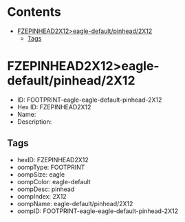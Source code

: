 



Contents
========

* [FZEPINHEAD2X12>eagle-default/pinhead/2X12](#fzepinhead2x12eagle-defaultpinhead2x12)
	* [Tags](#tags)

# FZEPINHEAD2X12>eagle-default/pinhead/2X12

- ID: FOOTPRINT-eagle-eagle-default-pinhead-2X12
- Hex ID: FZEPINHEAD2X12
- Name: 
- Description: 

## Tags

- hexID: FZEPINHEAD2X12
- oompType: FOOTPRINT
- oompSize: eagle
- oompColor: eagle-default
- oompDesc: pinhead
- oompIndex: 2X12
- oompName: eagle-default/pinhead/2X12
- oompID: FOOTPRINT-eagle-eagle-default-pinhead-2X12
